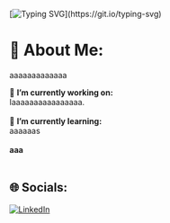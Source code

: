 [![Typing SVG](https://readme-typing-svg.herokuapp.com?color=FF3670&size=35&center=true&vCenter=true&width=1000&lines=Welcome+to+my+GitHub+profile!;My+name+is+Hisham+Chaudhry;)](https://git.io/typing-svg)
# 💫 About Me:

aaaaaaaaaaaaa

🔭 **I’m currently working on:**  <br>Iaaaaaaaaaaaaaaaa.<br><br>🌱 **I’m currently learning:**  <br>aaaaaas<br><br> **aaa** <br><br>


## 🌐 Socials:
[![LinkedIn](https://img.shields.io/badge/LinkedIn-%230077B5.svg?logo=linkedin&logoColor=white)](https://www.linkedin.com/in/vatan-agnihotri/)
